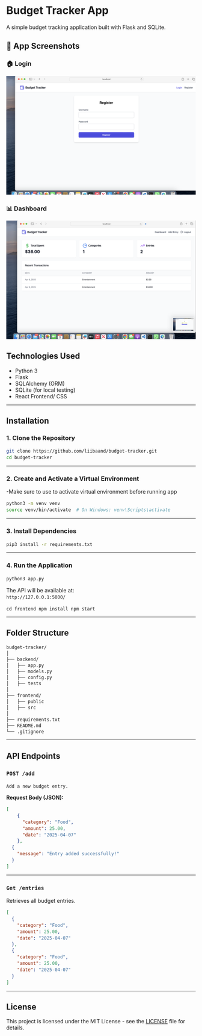 # Budget Tracker App

A simple budget tracking application built with Flask and SQLite.

## 📸 App Screenshots

### 🏠 Login
![Login](./screenshots/login.png)

### 📊 Dashboard
![Dashboard](./screenshots/dashboard.png)


## Technologies Used

- Python 3  
- Flask  
- SQLAlchemy (ORM)  
- SQLite (for local testing)  
- React Frontend/ CSS
---

## Installation

### 1. Clone the Repository

```bash
git clone https://github.com/liibaand/budget-tracker.git
cd budget-tracker
```
---

### 2. Create and Activate a Virtual Environment
  -Make sure to use to activate virtual environment before running app

```bash
python3 -m venv venv
source venv/bin/activate  # On Windows: venv\Scripts\activate
```

---

### 3. Install Dependencies

```bash
pip3 install -r requirements.txt
```

---

### 4. Run the Application

```bash
python3 app.py
```

The API will be available at:  
`http://127.0.0.1:5000/`

`cd frontend
npm install
npm start`


---

## Folder Structure

```
budget-tracker/
│
├── backend/
│   ├── app.py
│   ├── models.py
│   ├── config.py
│   ├── tests
│
├── frontend/
│   ├── public 
│   ├── src
│
├── requirements.txt
├── README.md
└── .gitignore

```

---

## API Endpoints

### `POST /add`
```
Add a new budget entry.
```
**Request Body (JSON):**
```json
[
    {
      "category": "Food",
      "amount": 25.00,
      "date": "2025-04-07"
    },
  {
    "message": "Entry added successfully!"
  }
]

```
---
### `Get /entries`

Retrieves all budget entries.
```json
[
  {
    "category": "Food",
    "amount": 25.00,
    "date": "2025-04-07"
  },
  {
    "category": "Food",
    "amount": 25.00,
    "date": "2025-04-07"
  }
]
```
---
## License

This project is licensed under the MIT License - see the [LICENSE](LICENSE) file for details.
```

